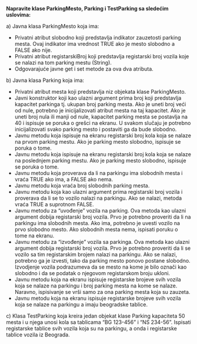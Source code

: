 **Napravite klase ParkingMesto, Parking i TestParking sa sledećim uslovima:**

a)	Javna klasa ParkingMesto koja ima: 
-	Privatni atribut slobodno koji predstavlja indikator zauzetosti parking mesta. Ovaj indikator ima vrednost TRUE ako je mesto slobodno a FALSE ako nije. 
-	Privatni atribut registarskiBroj koji predstavlja registarski broj vozila koje se nalazi na tom parking mestu (String). 
-	Odgovarajuće javne get i set metode za ova dva atributa. 

b)	Javna klasa Parking koja ima: 
-	Privatni atribut mesta koji predstavlja niz objekata klase ParkingMesto. 
-	Javni konstruktor koji kao ulazni argument prima broj koji predstavlja kapacitet parkinga tj. ukupan broj parking mesta. Ako je uneti broj veći od nule, potrebno je inicijalizovati atribut mesta na taj kapacitet. Ako je uneti broj nula ili manji od nule, kapacitet parking mesta se postavlja na 40 i ispisuje se poruka o grešci na ekranu. U svakom slučaju je potrebno inicijalizovati svako parking mesto i postaviti ga da bude slobodno. 
-	Javnu metodu koja ispisuje na ekranu registarski broj kola koja se nalaze na prvom parking mestu. Ako je parking mesto slobodno, ispisuje se poruka o tome. 
-	Javnu metodu koja ispisuje na ekranu registarski broj kola koja se nalaze na poslednjem parking mestu. Ako je parking mesto slobodno, ispisuje se poruka o tome. 
-	Javnu metodu koja proverava da li na parkingu ima slobodnih mesta i vraća TRUE ako ima, a FALSE ako nema. 
-	Javnu metodu koja vraća broj slobodnih parking mesta. 
-	Javnu metodu koja kao ulazni argument prima registarski broj vozila i proverava da li se to vozilo nalazi na parkingu. Ako se nalazi, metoda vraća TRUE a suprotnom FALSE. 
-	Javnu metodu za “uvođenje” vozila na parking. Ova metoda kao ulazni argument dobija registarski broj vozila. Prvo je potrebno proveriti da li na parkingu ima slobodnih mesta. Ako ima, potrebno je uvesti vozilo na prvo slobodno mesto. Ako slobodnih mesta nema, ispisati poruku o tome na ekranu. 
-	Javnu metodu za “izvođenje” vozila sa parkinga. Ova metoda kao ulazni argument dobija registarski broj vozila. Prvo je potrebno proveriti da li se vozilo sa tim registarskim brojem nalazi na parkingu. Ako se nalazi, potrebno ga je izvesti, tako da parking mesto ponovo postane slobodno. Izvodjenje vozila podrazumeva da se mesto na kome je bilo označi kao slobodno i da se podatak o njegovom registarskom broju ukloni. 
-	Javnu metodu koja na ekranu ispisuje registarske brojeve svih vozila koja se nalaze na parkingu i broj parking mesta na kome se nalaze. Naravno, ispisivanje se vrši samo za ona parking mesta koja su zauzeta. 
-	Javnu metodu koja na ekranu ispisuje registarske brojeve svih vozila koja se nalaze na parkingu a imaju beogradske tablice. 

c)	Klasa TestParking koja kreira jedan objekat klase Parking kapaciteta 50 mesta i u njega unosi kola sa tablicama “BG 123-456” i “NS 234-56”. Ispisati registarske tablice svih vozila koja su na parkingu, a onda i registarske tablice vozila iz Beograda. 
